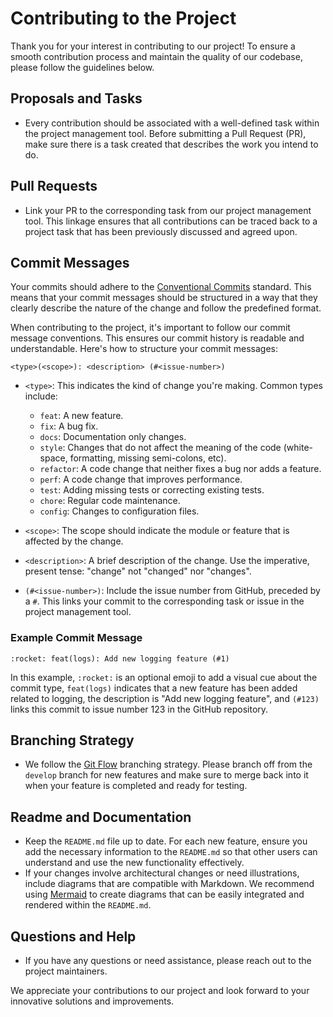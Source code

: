 # Contributing to the Project

Thank you for your interest in contributing to our project! To ensure a smooth contribution process and maintain the quality of our codebase, please follow the guidelines below.

## Proposals and Tasks

- Every contribution should be associated with a well-defined task within the project management tool. Before submitting a Pull Request (PR), make sure there is a task created that describes the work you intend to do.

## Pull Requests

- Link your PR to the corresponding task from our project management tool. This linkage ensures that all contributions can be traced back to a project task that has been previously discussed and agreed upon.

## Commit Messages

Your commits should adhere to the [Conventional Commits](https://www.conventionalcommits.org/) standard. This means that your commit messages should be structured in a way that they clearly describe the nature of the change and follow the predefined format.

When contributing to the project, it's important to follow our commit message conventions. This ensures our commit history is readable and understandable. Here's how to structure your commit messages:

```
<type>(<scope>): <description> (#<issue-number>)
```

- `<type>`: This indicates the kind of change you're making. Common types include:
  - `feat`: A new feature.
  - `fix`: A bug fix.
  - `docs`: Documentation only changes.
  - `style`: Changes that do not affect the meaning of the code (white-space, formatting, missing semi-colons, etc).
  - `refactor`: A code change that neither fixes a bug nor adds a feature.
  - `perf`: A code change that improves performance.
  - `test`: Adding missing tests or correcting existing tests.
  - `chore`: Regular code maintenance.
  - `config`: Changes to configuration files.

- `<scope>`: The scope should indicate the module or feature that is affected by the change.

- `<description>`: A brief description of the change. Use the imperative, present tense: "change" not "changed" nor "changes".

- `(#<issue-number>)`: Include the issue number from GitHub, preceded by a `#`. This links your commit to the corresponding task or issue in the project management tool.

### Example Commit Message

```
:rocket: feat(logs): Add new logging feature (#1)
```

In this example, `:rocket:` is an optional emoji to add a visual cue about the commit type, `feat(logs)` indicates that a new feature has been added related to logging, the description is "Add new logging feature", and `(#123)` links this commit to issue number 123 in the GitHub repository.

## Branching Strategy

- We follow the [Git Flow](https://nvie.com/posts/a-successful-git-branching-model/) branching strategy. Please branch off from the `develop` branch for new features and make sure to merge back into it when your feature is completed and ready for testing.

## Readme and Documentation

- Keep the `README.md` file up to date. For each new feature, ensure you add the necessary information to the `README.md` so that other users can understand and use the new functionality effectively.
- If your changes involve architectural changes or need illustrations, include diagrams that are compatible with Markdown. We recommend using [Mermaid](https://mermaid-js.github.io/mermaid/#/) to create diagrams that can be easily integrated and rendered within the `README.md`.

## Questions and Help

- If you have any questions or need assistance, please reach out to the project maintainers.

We appreciate your contributions to our project and look forward to your innovative solutions and improvements.

